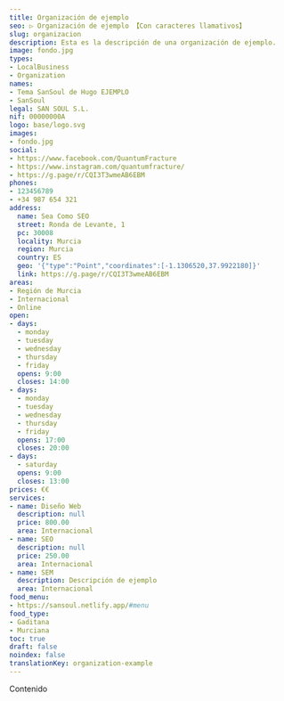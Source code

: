 ```yaml
---
title: Organización de ejemplo
seo: ▷ Organización de ejemplo 【Con caracteres llamativos】
slug: organizacion
description: Esta es la descripción de una organización de ejemplo.
image: fondo.jpg
types:
- LocalBusiness
- Organization
names:
- Tema SanSoul de Hugo EJEMPLO
- SanSoul
legal: SAN SOUL S.L.
nif: 00000000A
logo: base/logo.svg
images:
- fondo.jpg
social:
- https://www.facebook.com/QuantumFracture
- https://www.instagram.com/quantumfracture/
- https://g.page/r/CQI3T3wmeAB6EBM
phones:
- 123456789
- +34 987 654 321
address:
  name: Sea Como SEO
  street: Ronda de Levante, 1
  pc: 30008
  locality: Murcia
  region: Murcia
  country: ES
  geo: '{"type":"Point","coordinates":[-1.1306520,37.9922180]}'
  link: https://g.page/r/CQI3T3wmeAB6EBM
areas:
- Región de Murcia
- Internacional
- Online
open:
- days:
  - monday
  - tuesday
  - wednesday
  - thursday
  - friday
  opens: 9:00
  closes: 14:00
- days:
  - monday
  - tuesday
  - wednesday
  - thursday
  - friday
  opens: 17:00
  closes: 20:00
- days:
  - saturday
  opens: 9:00
  closes: 13:00
prices: €€
services:
- name: Diseño Web
  description: null
  price: 800.00
  area: Internacional
- name: SEO
  description: null
  price: 250.00
  area: Internacional
- name: SEM
  description: Descripción de ejemplo
  area: Internacional
food_menu:
- https://sansoul.netlify.app/#menu
food_type:
- Gaditana
- Murciana
toc: true
draft: false
noindex: false
translationKey: organization-example
---
```

Contenido